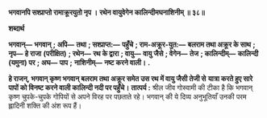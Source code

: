 **भगवानपि सश्प्राप्तो रामाक्रूरयुतो नृप ।** **रथेन वायुवेगेन कालिन्दीमघनाशिनीम् ॥ ३८॥** 

**शब्दार्थ** 

**भगवान्—** **भगवान्** **; अपि—** **तथा** **; सश्प्राप्त:—** **पहुँचे** **; राम-अक्रूर-युत:—** **बलराम तथा अक्रूर के साथ** **; नृप—** **हे राजा** **(परीक्षित)** **; रथेन—** **रथ के द्वारा** **; वायु—** **वायु जैसे** **; वेगेन—** **तेज** **; कालिन्दीम्—** **कालिन्दी (यमुना) पर** **; अघ—** **पाप** **;** **नाशिनीम्—** **नष्ट करने वाली।** **.** 

**हे राजन्, भगवान् कृष्ण भगवान् बलराम तथा अक्रूर समेत उस रथ में वायु जैसी तेजी से** **यात्रा करते हुए सारे पापों को विनष्ट करने वाली कालिन्दी नदी पर पहुँचे।** **तात्पर्य :** श्रील जीव गोस्वामी की टीका है कि भगवान् कृष्ण चुपके-चुपके गोपियों से अपने विरह पर पछताते रहे। भगवान् की ये दिव्य अनुभूतियाँ उनकी परम ह्लादिनी शक्ति की अंश रूप हैं।  